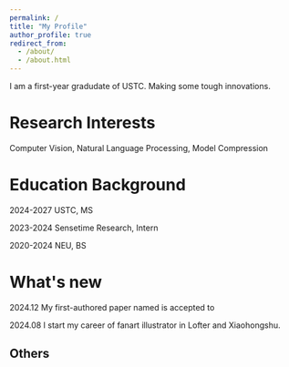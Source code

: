 ```yaml
---
permalink: /
title: "My Profile"
author_profile: true
redirect_from: 
  - /about/
  - /about.html
---
```


I am a first-year gradudate of USTC. Making some tough innovations.

Research Interests
======
Computer Vision, Natural Language Processing, Model Compression

Education Background
======
2024-2027 USTC, MS

2023-2024 Sensetime Research, Intern

2020-2024 NEU, BS

What's new
======
2024.12 My first-authored paper named is accepted to 

2024.08 I start my career of fanart illustrator in Lofter and Xiaohongshu.

Others
------

